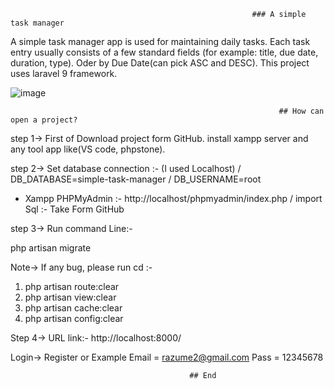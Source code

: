 

                                                          ### A simple task manager
                                     
 A simple task manager app is used for maintaining daily tasks. Each task entry usually consists of a few standard fields (for example: title, due date, duration, type).
 Oder by Due Date(can pick ASC and DESC). This project uses laravel 9 framework.
 
 
 ![image](https://user-images.githubusercontent.com/52969510/154026072-4422ad19-c2d2-40f4-97ff-a90f23791605.png)
 
 
                                                                    
                                                                ## How can open a project?
   
step 1->
First of Download project form GitHub.
install xampp server and any tool app like(VS code, phpstone).

step 2->
Set database connection :- (I used Localhost) 
   / DB_DATABASE=simple-task-manager
   / DB_USERNAME=root
   
    
 * Xampp PHPMyAdmin :- http://localhost/phpmyadmin/index.php
 / import Sql :- Take Form GitHub

step 3->
Run command Line:-

  php artisan migrate

Note-> If any bug, please run cd :-
 1. php artisan route:clear
 2. php artisan view:clear
 3. php artisan cache:clear
 4. php artisan config:clear
 
 Step 4->
 URL link:-
 http://localhost:8000/
 
 Login-> Register or Example
 Email = razume2@gmail.com
 Pass  = 12345678





                                            ## End
